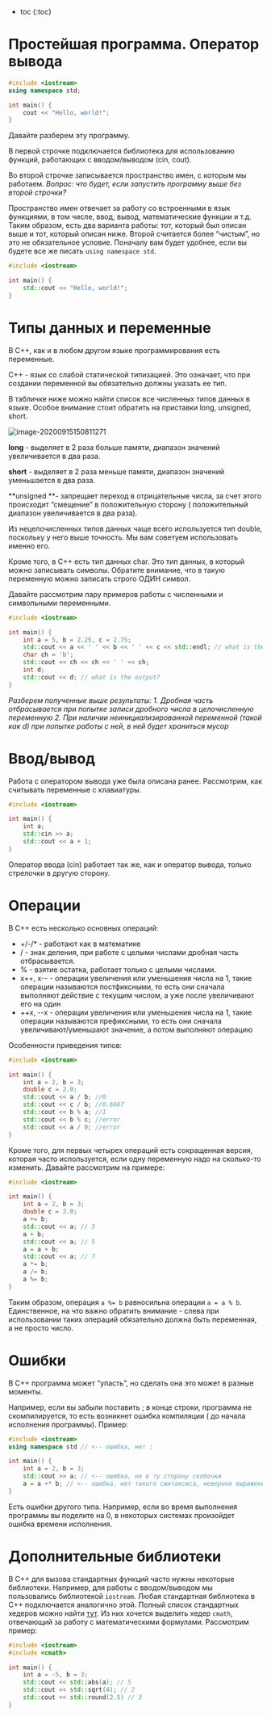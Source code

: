 * toc
  {:toc}

# Простейшая программа. Оператор вывода

```c++
#include <iostream>
using namespace std;

int main() {
    cout << "Hello, world!";
}
```

Давайте разберем эту программу.

В первой строчке подключается библиотека для использованию функций, работающих с вводом/выводом (cin, cout).

Во второй строчке записывается пространство имен, с которым мы работаем.
*Вопрос: что будет, если запустить программу выше без второй строчки?*

Пространство имен отвечает за работу со встроенными в язык функциями, в том числе, ввод, вывод, математические функции и
т.д. Таким образом, есть два варианта работы: тот, который был описан выше и тот, который описан ниже. Второй считается
более “чистым”, но это не обязательное условие. Поначалу вам будет удобнее, если вы будете все же
писать `using namespace std`.

```c++
#include <iostream>

int main() {
    std::cout << "Hello, world!";
}
```

# Типы данных и переменные

В С++, как и в любом другом языке программирования есть переменные.

С++ - язык со слабой статической типизацией. Это означает, что при создании переменной вы обязательно должны указать ее
тип.

В табличке ниже можно найти список все численных типов данных в языке. Особое внимание стоит обратить на приставки long,
unsigned, short.

![image-20200915150811271](image-20200915150811271.png)

**long** - выделяет в 2 раза больше памяти, диапазон значений увеличивается в два раза.

**short** - выделяет в 2 раза меньше памяти, диапазон значений уменьшается в два раза.

**unsigned **- запрещает переход в отрицательные числа, за счет этого происходит “смещение” в положительную сторону (
положительный диапазон увеличивается в два раза).

Из нецелочисленных типов данных чаще всего используется тип double, поскольку у него выше точность. Мы вам советуем
использовать именно его.

Кроме того, в С++ есть тип данных char. Это тип данных, в который можно записывать символы. Обратите внимание, что в
такую переменную можно записать строго ОДИН символ.

Давайте рассмотрим пару примеров работы с численными и символьными переменными.

```c++
#include <iostream>

int main() {
    int a = 5, b = 2.25, c = 2.75;
    std::cout << a << ' ' << b << ' ' << c << std::endl; // what is the output?
    char ch = 'b';
    std::cout << ch << ch << ' ' << ch;
    int d;
    std::cout << d; // what is the output?
}
```

*Разберем полученные выше результаты:*
*1. Дробная часть отбрасывается при попытке записи дробного числа в целочисленную переменную*
*2. При наличии неинициализированной переменной (такой как d) при попытке работы с ней, в ней будет храниться мусор*

# Ввод/вывод

Работа с оператором вывода уже была описана ранее. Рассмотрим, как считывать переменные с клавиатуры.

```c++
#include <iostream>

int main() {
    int a;
    std::cin >> a;
    std::cout << a + 1; 
}
```

Оператор ввода (cin) работает так же, как и оператор вывода, только стрелочки в другую сторону.

# Операции

В С++ есть несколько основных операций:

+ +/-/* - работают как в математике
+ / - знак деления, при работе с целыми числами дробная часть отбрасывается.
+ % - взятие остатка, работает только с целыми числами.
+ x++, x-- - операции увеличения или уменьшения числа на 1, такие операции называются постфиксными, то есть они сначала
  выполняют действие с текущим числом, а уже после увеличивают его на один
+ ++x, --x - операции увеличения или уменьшения числа на 1, такие операции называются префиксными, то есть они сначала
  увеличивают/уменьшают значение, а потом выполняют операцию

Особенности приведения типов:

```c++
#include <iostream>

int main() {
    int a = 2, b = 3;
    double c = 2.0;
    std::cout << a / b; //0
    std::cout << c / b; //0.6667
    std::cout << b % a; //1
    std::cout << b % c; //error
    std::cout << a / 0; //error
}
```

Кроме того, для первых четырех операций есть сокращенная версия, которая часто используется, если одну переменную надо
на сколько-то изменить. Давайте рассмотрим на примере:

```c++
#include <iostream>

int main() {
    int a = 2, b = 3;
    double c = 2.0;
    a += b;
    std::cout << a; // 5
    a + b;
    std::cout << a; // 5
    a = a + b; 
    std::cout << a; // 7
    a *= b;
    a /= b;
    a %= b;
}
```

Таким образом, операция `a %= b` равносильна операции `a = a % b`. Единственное, на что важно обратить внимание - слева
при использовании таких операций обязательно должна быть переменная, а не просто число.

# Ошибки

В С++ программа может “упасть”, но сделать она это может в разные моменты.

Например, если вы забыли поставить ; в конце строки, программа не скомпилируется, то есть возникнет ошибка компиляции (
до начала исполнения программы). Пример:

```c++
#include <iostream>
using namespace std // <-- ошибка, нет ;

int main() {
    int a = 2, b = 3;
    std::cout >> a; // <-- ошибка, не в ту сторону скобочки
    a = a +* b; // <-- ошибка, нет такого синтаксиса, неверное выражение
}
```

Есть ошибки другого типа. Например, если во время выполнения программы вы поделите на 0, в некоторых системах произойдет
ошибка времени исполнения.

# Дополнительные библиотеки

В С++ для вызова стандартных функций часто нужны некоторые библиотеки. Например, для работы с вводом/выводом мы
пользовались библиотекой `iostream`. Любая стандартная библиотека в С++ подключается аналогично этой. Полный список
стандартных хедеров можно найти [тут](https://en.wikipedia.org/wiki/C%2B%2B_Standard_Library). Из них хочется выделить
хедер `cmath`, отвечающий за работу с математическими формулами. Рассмотрим пример:

```c++
#include <iostream>
#include <cmath>

int main() {
    int a = -5, b = 3;
    std::cout << std::abs(a); // 5
    std::cout << std::sqrt(4); // 2
    std::cout << std::round(2.5) // 3 
}
```

